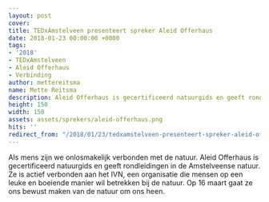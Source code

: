 ```yaml
---
layout: post
cover:
title: TEDxAmstelveen presenteert spreker Aleid Offerhaus
date: 2018-01-23 00:00:00 +0000
tags:
- '2018'
- TEDxAmstelveen
- Aleid Offerhaus
- Verbinding
author: mettereitsma
name: Mette Reitsma
description: Aleid Offerhaus is gecertificeerd natuurgids en geeft rondleidingen in de Amstelveense natuur.
height: 150
width: 150
assets: assets/sprekers/aleid-offerhaus.png
hits: ''
redirect_from: "/2018/01/23/tedxamstelveen-presenteert-spreker-aleid-offerhaus/"
---
```


Als mens zijn we onlosmakelijk verbonden met de natuur. Aleid Offerhaus is gecertificeerd natuurgids en geeft rondleidingen in de Amstelveense natuur. Ze is actief verbonden aan het IVN, een organisatie die mensen op een leuke en boeiende manier wil betrekken bij de natuur. Op 16 maart gaat ze ons bewust maken van de natuur om ons heen.
